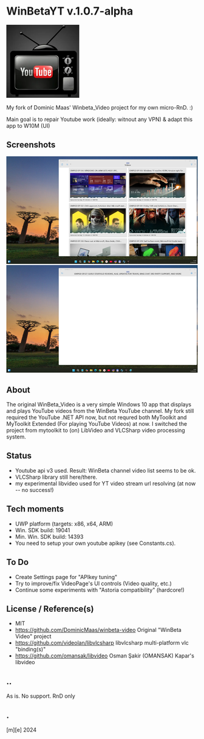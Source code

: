 # WinBetaYT v.1.0.7-alpha
![Logo](/Images/logo.png)

My fork of Dominic Maas' Winbeta_Video project for my own micro-RnD. :)

Main goal is to repair Youtube work (ideally: witnout any VPN) & adapt this app to W10M (UI)

## Screenshots
![W11Tiny](/Images/sshot01.png)
![W11Tiny](/Images/sshot02.png)

## About
The original WinBeta_Video is a very simple Windows 10 app that displays and plays YouTube videos 
from the WinBeta YouTube channel.
My fork still required the YouTube .NET API now, but not requred both MyToolkit and MyToolkit Extended (For playing YouTube Videos) at now.
I switched the project from mytoolkit to (on) LibVideo and VLCSharp video processing system.


## Status
- Youtube api v3 used. Result: WinBeta channel video list seems to be ok.
- VLCSharp library still here/there. 
- my experimental libvideo used for YT video stream url resolving (at now -- no success!)  


## Tech moments
- UWP platform (targets: x86, x64, ARM)
- Win. SDK build: 19041 
- Min. Win. SDK build: 14393
- You need to setup your own youtube apikey (see Constants.cs).


## To Do
* Create Settings page for "APIkey tuning"  
* Try to improve/fix VideoPage's UI controls (Video quality, etc.)
* Continue some experiments with "Astoria compatibility" (hardcore!)

## License / Reference(s)
- MIT
- https://github.com/DominicMaas/winbeta-video Original "WinBeta Video" project
- https://github.com/videolan/libvlcsharp libvlcsharp multi-platform vlc "binding(s)"
- https://github.com/omansak/libvideo Osman Şakir (OMANSAK) Kapar's libvideo

## ..

As is. No support. RnD only

## .
[m][e] 2024